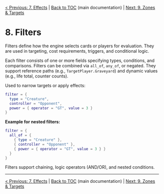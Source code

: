 [< Previous: 7. Effects](07_effects.md) | [Back to TOC](../README.md) (main documentation) | [Next: 9. Zones & Targets](09_zones_and_targets.md)

# 8. Filters

Filters define how the engine selects cards or players for evaluation. They are used in targeting, cost requirements, triggers, and conditional logic.

Each filter consists of one or more fields specifying types, conditions, and comparisons. Filters can be combined via `all_of`, `any_of`, or negated. They support reference paths (e.g., `TargetPlayer.Graveyard`) and dynamic values (e.g., life total, counter counts).

Used to narrow targets or apply effects:

```lua
filter = {
  type = "Creature",
  controller = "Opponent",
  power = { operator = "GT", value = 3 }
}
```

**Example for nested filters:**

```lua
filter = {
  all_of = {
    { type = "Creature" },
    { controller = "Opponent" },
    { power = { operator = "GT", value = 3 } }
  }
}
```

Filters support chaining, logic operators (AND/OR), and nested conditions.

---

[< Previous: 7. Effects](07_effects.md) | [Back to TOC](../README.md) (main documentation) | [Next: 9. Zones & Targets](09_zones_and_targets.md)

